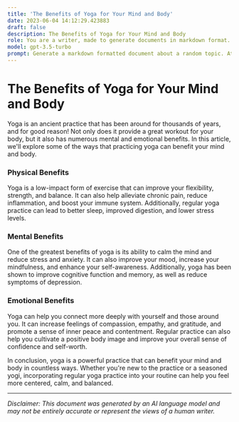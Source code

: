 ```yaml
---
title: 'The Benefits of Yoga for Your Mind and Body'
date: 2023-06-04 14:12:29.423883
draft: false
description: The Benefits of Yoga for Your Mind and Body
role: You are a writer, made to generate documents in markdown format. It is very important that all of the documents you generate are in valid markdown format.
model: gpt-3.5-turbo
prompt: Generate a markdown formatted document about a random topic. At the bottom, include a disclaimer explaining that the document was generated by you. The first line of the document should be the title. Make sure that the entire document is in proper markdown format, using a mix of various tags to make the document visually appealing.
---
```


# The Benefits of Yoga for Your Mind and Body

Yoga is an ancient practice that has been around for thousands of years, and for good reason! Not only does it provide a great workout for your body, but it also has numerous mental and emotional benefits. In this article, we'll explore some of the ways that practicing yoga can benefit your mind and body.

### Physical Benefits

Yoga is a low-impact form of exercise that can improve your flexibility, strength, and balance. It can also help alleviate chronic pain, reduce inflammation, and boost your immune system. Additionally, regular yoga practice can lead to better sleep, improved digestion, and lower stress levels.

### Mental Benefits

One of the greatest benefits of yoga is its ability to calm the mind and reduce stress and anxiety. It can also improve your mood, increase your mindfulness, and enhance your self-awareness. Additionally, yoga has been shown to improve cognitive function and memory, as well as reduce symptoms of depression.

### Emotional Benefits

Yoga can help you connect more deeply with yourself and those around you. It can increase feelings of compassion, empathy, and gratitude, and promote a sense of inner peace and contentment. Regular practice can also help you cultivate a positive body image and improve your overall sense of confidence and self-worth.

In conclusion, yoga is a powerful practice that can benefit your mind and body in countless ways. Whether you're new to the practice or a seasoned yogi, incorporating regular yoga practice into your routine can help you feel more centered, calm, and balanced.

---

*Disclaimer: This document was generated by an AI language model and may not be entirely accurate or represent the views of a human writer.*